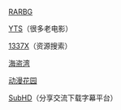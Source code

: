 [RARBG](https://rarbg.to/)

[YTS](https://yts.mx/)（很多老电影）

[1337X](https://1337x.to/)（资源搜索）

[海盗湾](https://thepiratebay.org/)

[动漫花园](http://www.dmhy.org/)

[SubHD](https://subhd.tv/)（分享交流下载字幕平台）

